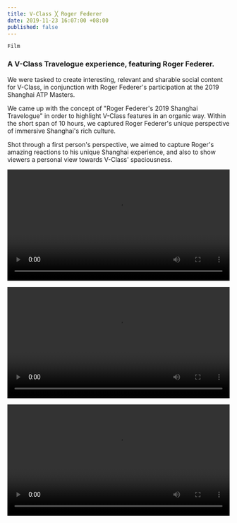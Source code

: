 ```yaml
---
title: V-Class ╳ Roger Federer
date: 2019-11-23 16:07:00 +08:00
published: false
---
```


`Film`

<h3>A V-Class Travelogue experience, featuring Roger Federer.</h3>

<p>We were tasked to create interesting, relevant and sharable social content for V-Class, in conjunction with Roger Federer's participation at the 2019 Shanghai ATP Masters.</p>

<p>We came up with the concept of "Roger Federer's 2019 Shanghai Travelogue" in order to highlight V-Class features in an organic way. Within the short span of 10 hours, we captured Roger Federer's unique perspective of immersive Shanghai's rich culture.</p>

<p>Shot through a first person's perspective, we aimed to capture Roger's amazing reactions to his unique Shanghai experience, and also to show viewers a personal view towards V-Class' spaciousness.</p>

<p><video width="100%" preload="metadata" controls="" autostart="0" loop="">
  <source src="https://s3.amazonaws.com/kitmeng.com/img/2019-v-class-roger-federer/01_1.mp4" type="video/mp4">
  Your browser does not support HTML5 video.
</video></p>

<p><video width="100%" preload="metadata" controls="" autostart="0" loop="">
  <source src="https://s3.amazonaws.com/kitmeng.com/img/2019-v-class-roger-federer/02_1.mp4" type="video/mp4">
  Your browser does not support HTML5 video.
</video></p>

<p><video width="100%" preload="metadata" controls="" autostart="0" loop="">
  <source src="https://s3.amazonaws.com/kitmeng.com/img/2019-v-class-roger-federer/03_1.mp4" type="video/mp4">
  Your browser does not support HTML5 video.
</video></p>

<div class="whitespace"></div>